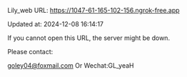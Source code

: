 Lily_web URL: https://1047-61-165-102-156.ngrok-free.app

Updated at: 2024-12-08 16:14:17

If you cannot open this URL, the server might be down.

Please contact: 

goley04@foxmail.com Or Wechat:GL_yeaH